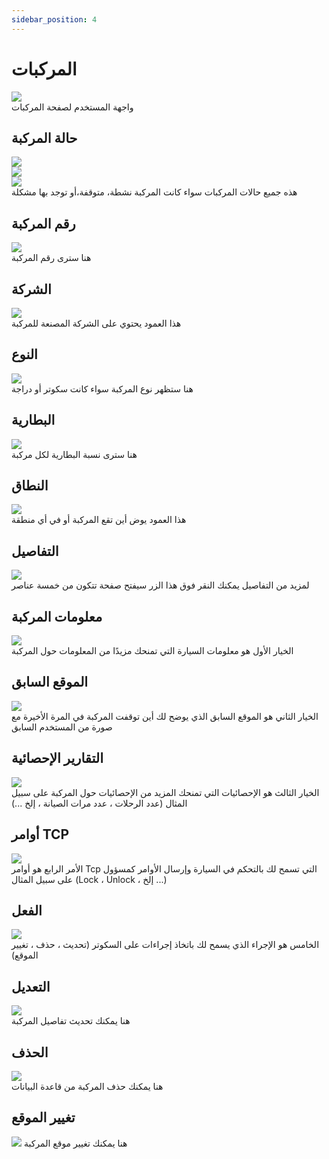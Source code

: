 ```yaml
---
sidebar_position: 4
---
```

# المركبات


<img src="../img/vehicles/vehicles1.png"/>
<br/>
واجهة المستخدم لصفحة المركبات

## حالة المركبة
<img src="../img/vehicles/vehicles19.png"/>
<br/>


<img src="../img/vehicles/vehicles20.png"/>
<br/>

<img src="../img/vehicles/vehicles21.png"/>
<br/>
هذه جميع حالات المركبات سواء كانت المركبة نشطة، متوقفة،أو توجد بها مشكلة

## رقم المركبة
<img src="../img/vehicles/vehicles3.png"/>
<br/>
هنا سترى رقم المركبة

## الشركة
<img src="../img/vehicles/vehicles4.png"/>
<br/>
هذا العمود يحتوي على الشركة المصنعة للمركبة

## النوع
<img src="../img/vehicles/vehicles5.png"/>
<br/>
هنا ستظهر نوع المركبة سواء كانت سكوتر أو دراجة

## البطارية
<img src="../img/vehicles/vehicles6.png"/>
<br/>
هنا سترى نسبة البطارية لكل مركبة

## النطاق
<img src="../img/vehicles/vehicles7.png"/>
<br/>
هذا العمود يوض أين تقع المركبة أو في أي منطقة

## التفاصيل
<img src="../img/vehicles/vehicles8.png"/>
<br/>
لمزيد من التفاصيل يمكنك النقر فوق هذا الزر سيفتح صفحة تتكون من خمسة عناصر

## معلومات المركبة
<img src="../img/vehicles/vehicles11.png"/>
<br/>
الخيار الأول هو معلومات السيارة التي تمنحك مزيدًا من المعلومات حول المركبة

## الموقع السابق
<img src="../img/vehicles/vehicles12.png"/>
<br/>
الخيار الثاني هو الموقع السابق الذي يوضح لك أين توقفت المركبة في المرة الأخيرة مع صورة من المستخدم السابق

## التقارير الإحصائية
<img src="../img/vehicles/vehicles13.png"/>
<br/>
الخيار الثالث هو الإحصائيات التي تمنحك المزيد من الإحصائيات حول المركبة على سبيل المثال (عدد الرحلات ، عدد مرات الصيانة ، إلخ ...)

## أوامر TCP
<img src="../img/vehicles/vehicles14.png"/>
<br/>
الأمر الرابع هو أوامر Tcp التي تسمح لك بالتحكم في السيارة وإرسال الأوامر كمسؤول على سبيل المثال (Lock ، Unlock ، إلخ ...)

## الفعل
<img src="../img/vehicles/vehicles15.png"/>
<br/>
الخامس هو الإجراء الذي يسمح لك باتخاذ إجراءات على السكوتر (تحديث ، حذف ، تغيير الموقع)

## التعديل
<img src="../img/vehicles/vehicles16.png"/>
<br/>
هنا يمكنك تحديث تفاصيل المركبة

## الحذف
<img src="../img/vehicles/vehicles17.png"/>
<br/>
هنا يمكنك حذف المركبة من قاعدة البيانات

## تغيير الموقع
<img src="../img/vehicles/vehicles18.png"/>
هنا يمكنك تغيير موقع المركبة
